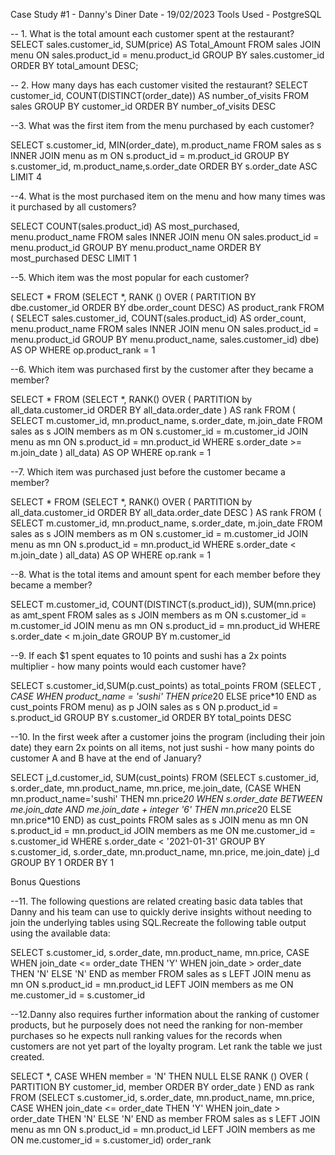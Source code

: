 Case Study #1 - Danny's Diner
Date - 19/02/2023
Tools Used - PostgreSQL

-- 1. What is the total amount each customer spent at the restaurant?
SELECT sales.customer_id, SUM(price) AS Total_Amount
FROM sales
JOIN menu 
ON sales.product_id = menu.product_id
GROUP BY sales.customer_id
ORDER BY total_amount DESC;

-- 2. How many days has each customer visited the restaurant?
SELECT customer_id, COUNT(DISTINCT(order_date)) AS number_of_visits
FROM sales
GROUP BY customer_id
ORDER BY number_of_visits DESC

--3. What was the first item from the menu purchased by each customer?

SELECT s.customer_id, MIN(order_date), m.product_name
FROM sales as s
INNER JOIN menu as m
ON s.product_id = m.product_id
GROUP BY s.customer_id, m.product_name,s.order_date
ORDER BY s.order_date ASC
LIMIT 4

--4. What is the most purchased item on the menu and how many times was it purchased by all customers?

SELECT COUNT(sales.product_id) AS most_purchased, menu.product_name
FROM sales
INNER JOIN menu
ON sales.product_id = menu.product_id
GROUP BY menu.product_name
ORDER BY most_purchased DESC
LIMIT 1


--5. Which item was the most popular for each customer?

SELECT * FROM
(SELECT *, RANK () OVER (
	PARTITION BY dbe.customer_id
	ORDER BY dbe.order_count DESC) AS product_rank
FROM (
	SELECT sales.customer_id, COUNT(sales.product_id) AS order_count, menu.product_name
FROM sales
INNER JOIN menu
ON sales.product_id = menu.product_id
GROUP BY menu.product_name, sales.customer_id) dbe) AS OP
WHERE op.product_rank = 1

--6.  Which item was purchased first by the customer after they became a member?

SELECT * FROM
(SELECT *, RANK() OVER (
    PARTITION by all_data.customer_id
    ORDER BY all_data.order_date
) AS rank
FROM 
(
    SELECT  m.customer_id, mn.product_name, s.order_date, m.join_date
    FROM sales as s
    JOIN members as m
    ON s.customer_id = m.customer_id
    JOIN menu as mn
    ON s.product_id = mn.product_id
    WHERE s.order_date >= m.join_date
) all_data) AS OP
WHERE op.rank = 1

--7. Which item was purchased just before the customer became a member?

SELECT * FROM
(SELECT *, RANK() OVER (
    PARTITION by all_data.customer_id
    ORDER BY all_data.order_date DESC
) AS rank
FROM 
(
    SELECT  m.customer_id, mn.product_name, s.order_date, m.join_date
    FROM sales as s
    JOIN members as m
    ON s.customer_id = m.customer_id
    JOIN menu as mn
    ON s.product_id = mn.product_id
    WHERE s.order_date < m.join_date
) all_data) AS OP
WHERE op.rank = 1

--8. What is the total items and amount spent for each member before they became a member?

SELECT  m.customer_id, COUNT(DISTINCT(s.product_id)), SUM(mn.price) as amt_spent
    FROM sales as s
    JOIN members as m
    ON s.customer_id = m.customer_id
    JOIN menu as mn
    ON s.product_id = mn.product_id
    WHERE s.order_date < m.join_date
	GROUP BY m.customer_id
	
	
--9. If each $1 spent equates to 10 points and sushi has a 2x points multiplier - how many points would each customer have?

SELECT  s.customer_id,SUM(p.cust_points) as total_points
FROM
(SELECT *, CASE WHEN product_name = 'sushi' THEN price*20
ELSE price*10 END as cust_points
FROM menu) as p
JOIN sales as s
ON p.product_id = s.product_id
GROUP BY s.customer_id
ORDER BY total_points DESC


--10. In the first week after a customer joins the program (including their join date) they earn 2x points on all items, not just sushi - how many points do customer A and B have at the end of January?

SELECT j_d.customer_id, SUM(cust_points)
FROM
(SELECT s.customer_id, s.order_date, mn.product_name, mn.price, me.join_date,
(CASE WHEN mn.product_name='sushi' THEN mn.price*20
WHEN s.order_date BETWEEN me.join_date AND me.join_date + integer '6' THEN mn.price*20
ELSE mn.price*10 END) as cust_points
FROM sales as s
JOIN menu as mn
ON s.product_id = mn.product_id
JOIN members as me
ON me.customer_id = s.customer_id
WHERE s.order_date < '2021-01-31'
GROUP BY s.customer_id, s.order_date, mn.product_name, mn.price, me.join_date) j_d
GROUP BY 1
ORDER BY 1

Bonus Questions

--11. The following questions are related creating basic data tables that Danny and his team can use to quickly derive insights without needing to join the underlying tables using SQL.Recreate the following table output using the available data:

SELECT s.customer_id, s.order_date, mn.product_name, mn.price,
CASE WHEN join_date <= order_date THEN 'Y'
WHEN join_date > order_date THEN 'N'
ELSE 'N'
END as member
FROM sales as s
LEFT JOIN menu as mn
ON s.product_id = mn.product_id
LEFT JOIN members as me
ON me.customer_id = s.customer_id

--12.Danny also requires further information about the ranking of customer products, but he purposely does not need the ranking for non-member purchases so he expects null ranking values for the records when customers are not yet part of the loyalty program. Let rank the table we just created.

SELECT *,
CASE WHEN member = 'N' THEN NULL
ELSE
RANK () OVER (
PARTITION BY customer_id, member
ORDER BY order_date ) END as rank
FROM
(SELECT s.customer_id, s.order_date, mn.product_name, mn.price,
CASE WHEN join_date <= order_date THEN 'Y'
WHEN join_date > order_date THEN 'N'
ELSE 'N'
END as member
FROM sales as s
LEFT JOIN menu as mn
ON s.product_id = mn.product_id
LEFT JOIN members as me
ON me.customer_id = s.customer_id) order_rank







 









